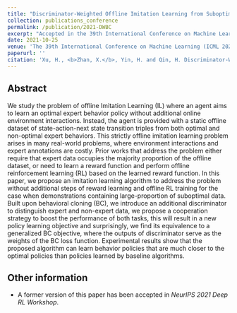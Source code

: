 ```yaml
---
title: "Discriminator-Weighted Offline Imitation Learning from Suboptimal Demonstrations"
collection: publications_conference
permalink: /publication/2021-DWBC
excerpt: "Accepted in the 39th International Conference on Machine Learning (ICML 2022)."
date: 2021-10-25
venue: 'The 39th International Conference on Machine Learning (ICML 2022)'
paperurl: ''
citation: 'Xu, H., <b>Zhan, X.</b>, Yin, H. and Qin, H. Discriminator-Weighted Offline Imitation Learning from Suboptimal Demonstrations. In <i>The 39th International Conference on Machine Learning (ICML 2022)</i>.'
---
```


Abstract
---

We study the problem of offline Imitation Learning (IL) where an agent aims to learn an optimal expert behavior policy without additional online environment interactions. Instead, the agent is provided with a static offline dataset of state-action-next state transition triples from both optimal and non-optimal expert behaviors. This strictly offline imitation learning problem arises in many real-world problems, where environment interactions and expert annotations are costly. Prior works that address the problem either require that expert data occupies the majority proportion of the offline dataset, or need to learn a reward function and perform offline reinforcement learning (RL) based on the learned reward function. In this paper, we propose an imitation learning algorithm to address the problem without additional steps of reward learning and offline RL training for the case when demonstrations containing large-proportion of suboptimal data. Built upon behavioral cloning (BC), we introduce an additional discriminator to distinguish expert and non-expert data, we propose a cooperation strategy to boost the performance of both tasks, this will result in a new policy learning objective and surprisingly, we find its equivalence to a generalized BC objective, where the outputs of discriminator serve as the weights of the BC loss function. Experimental results show that the proposed algorithm can learn behavior policies that are much closer to the optimal policies than policies learned by baseline algorithms.

Other information
---
* A former version of this paper has been accepted in <i>NeurIPS 2021 Deep RL Workshop</i>.